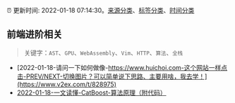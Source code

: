 :alarm_clock: 更新时间: 2022-01-18 07:14:30。[来源分类](../README.md)、[标签分类](../TAGS.md)、[时间分类](../TIMELINE.md)

## 前端进阶相关


> 关键字：`AST`、`GPU`、`WebAssembly`、`Vim`、`HTTP`、`算法`、`全栈`



- [2022-01-18-请问一下如何做像-https://www.huichoi.com-这个网站一样点击-PREV/NEXT-切换图片？可以简单说下思路、主要用啥，我去学！](https://www.v2ex.com/t/828975) 
- [2022-01-18-一文读懂-CatBoost-算法原理（附代码）](https://toutiao.io/k/au8td5o) 